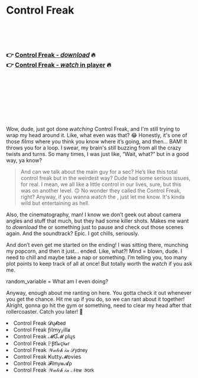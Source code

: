 <h1>Control Freak</h1>

<br><br><br>

<h3>👉 <a href="https://Mackies-talitenna1973.github.io/aoiobprsmn/">Control Freak - 𝘥𝘰𝘸𝘯𝘭𝘰𝘢𝘥</a> 🔥<br>
👉 <a href="https://Mackies-talitenna1973.github.io/aoiobprsmn/">Control Freak - 𝘸𝘢𝘵𝘤𝘩 in player</a> 🔥
</h3>



<br><br><br><br><br><br><br>


Wow, dude, just got done 𝘸𝘢𝘵𝘤𝘩𝘪𝘯𝘨 Control Freak, and I'm still trying to wrap my head around it. Like, what even was that? 😂 Honestly, it's one of those 𝘧𝘪𝘭𝘮𝘴 where you think you know where it’s going, and then... BAM! It throws you for a loop. I swear, my brain's still buzzing from all the crazy twists and turns. So many times, I was just like, “Wait, what?” but in a good way, ya know? 

> And can we talk about the main guy for a sec? He’s like this total control freak but in the weirdest way? Dude had some serious issues, for real. I mean, we all like a little control in our lives, sure, but this was on another level. 🙃 No wonder they called the   Control Freak, right? Anyway, if you wanna 𝘸𝘢𝘵𝘤𝘩 the  , just let me know. It's kinda wild but entertaining as hell.

Also, the cinematography, man! I know we don’t geek out about camera angles and stuff that much, but they had some killer shots. Makes me want to 𝘥𝘰𝘸𝘯𝘭𝘰𝘢𝘥 the   or something just to pause and check out those scenes again. And the soundtrack? Epic. I got chills, seriously. 

And don’t even get me started on the ending! I was sitting there, munching my popcorn, and then it just... ended. Like, what?! Mind = blown, dude. I need to chill and maybe take a nap or something. I’m telling you, too many plot points to keep track of all at once! But totally worth the 𝘸𝘢𝘵𝘤𝘩 if you ask me.

random_variable = What am I even doing?

Anyway, enough about me ranting on here. You gotta check it out whenever you get the chance. Hit me up if you do, so we can rant about it together! Alright, gonna go hit the gym or something, need to clear my head after that rollercoaster. Catch you later! 💪

<li>Control Freak 𝓓ų𝓫𝖻𝖾𝖽</li>
<li>Control Freak ƒ𝗂𝗅𝗆𝗒𝓏𝗂𝗅𝗅𝖆</li>
<li>Control Freak 𝓜Ɠ𝓜 ρ𝗅ų𝗌</li>
<li>Control Freak 𝙿Ꞵť𝗅𝓸ç𝗄𝓮𝗋</li>
<li>Control Freak 𝒲𝒶𝓉𝒸𝒽 𝒾𝓃 𝒮𝗒𝖽𝗇𝖾𝗒</li>
<li>Control Freak Ҝ𝗎𝗍𝗍𝗒𝓜𝗈ν𝗂𝖾𝗌</li>
<li>Control Freak 𝓕𝗂𝗅𝗆𝗒𝗐𝓐ρ</li>
<li>Control Freak 𝒲𝒶𝓉𝒸𝒽 𝒾𝓃 𝒩𝖾𝗐 𝒴𝗈𝗋𝗄</li>
